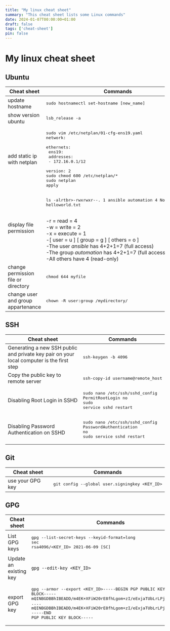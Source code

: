 ```yaml
---
title: "My linux cheat sheet"
summary: "This cheat sheet lists some Linux commands"
date: 2024-01-07T00:00:00+01:00
draft: false
tags: ['cheat-sheet']
pin: false
---
```


# My linux cheat sheet

## Ubuntu

| Cheat sheet | Commands  |
| ------ | --------- |
| update hostname                     | <pre>sudo hostnamectl set-hostname [new_name]</pre> |
| show version ubuntu                 | <pre>lsb_release -a</pre> |
| add static ip with netplan          | <pre>sudo vim /etc/netplan/01-cfg-ens19.yaml<br/>network:<br/>    ethernets:<br/>    ens19:<br/>        addresses:<br/>        - 172.16.0.1/12<br/>    version: 2<br/>sudo chmod 600 /etc/netplan/*<br/>sudo netplan apply</pre> |
| display file permission | <pre>ls -alrtbr>-rwxrwxr--. 1 ansible automation 4 Nov 13 10:57 helloworld.txt</pre><br>-r = read = 4<br>-w = write = 2<br>-x = execute = 1<br>-[ user = u ] [ group = g ] [ others = o ]<br>-The user *ansible* has 4+2+1=7 (full access)<br>-The group *automation* has 4+2+1=7 (full access)<br>-All others have 4  (read-only) |
| change permission file or directory | <pre>chmod 644 myfile</pre> |
| change user and group appartenance | <pre>chown -R user:group /mydirectory/</pre> |

## SSH

| Cheat sheet | Commands  |
| ------ | --------- |
| Generating a new SSH public and private key pair on your local computer is the first step | <pre>ssh-keygen -b 4096</pre> |
| Copy the public key to remote server | <pre>ssh-copy-id username@remote_host</pre> |
| Disabling Root Login in SSHD | <pre>sudo nano /etc/ssh/sshd_config<br>PermitRootLogin no<br>sudo service sshd restart</pre> |
| Disabling Password Authentication on SSHD | <pre>sudo nano /etc/ssh/sshd_config<br>PasswordAuthentication no<br>sudo service sshd restart</pre> |

## Git

| Cheat sheet | Commands  |
| ------ | --------- |
| use your GPG key | <pre>git config --global user.signingkey <KEY_ID></pre> |

## GPG

| Cheat sheet | Commands  |
| ------ | --------- |
| List GPG keys | <pre>gpg --list-secret-keys --keyid-format=long<br>sec   rsa4096/<KEY_ID> 2021-06-09 [SC]</pre> |
| Update an existing key | <code>gpg --edit-key <KEY_ID></pre> |
| export GPG key | <pre>gpg --armor --export <KEY_ID>-----BEGIN PGP PUBLIC KEY BLOCK-----<br>mQINBGDBBhIBEADD/m4EK+XFiW20rE8fhLgom+zI/eExjaTUbLrLPj2q6SxxX2rg<br>....<br>mQINBGDBBhIBEADD/m4EK+XFiW20rE8fhLgom+zI/eExjaTUbLrLPj2q6SxxX2rg<br>-----END PGP PUBLIC KEY BLOCK-----</pre> |
